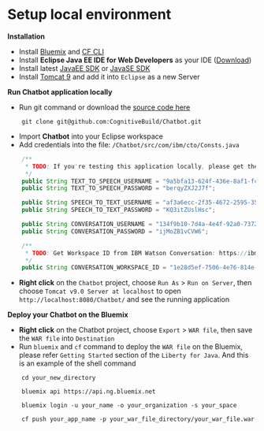 # Setup local environment

**Installation**
* Install [Bluemix](http://clis.ng.bluemix.net/ui/home.html) and [CF CLI](https://github.com/cloudfoundry/cli/releases)
* Install **Eclipse Java EE IDE for Web Developers** as your IDE ([Download](http://eclipse.bluemix.net/packages/neon.1/))
* Install latest [JavaEE SDK](http://www.oracle.com/technetwork/java/javaee/downloads/index.html) or [JavaSE SDK](http://www.oracle.com/technetwork/java/javase/downloads/jdk8-downloads-2133151.html)
* Install [Tomcat 9](http://tomcat.apache.org/download-90.cgi) and add it into `Eclipse` as a new Server

**Run Chatbot application locally**
* Run git command or download the [source code here](https://github.com/CognitiveBuild/Chatbot/archive/master.zip)
```shell
	git clone git@github.com:CognitiveBuild/Chatbot.git
```
* Import **Chatbot** into your Eclipse workspace
* Add credentials into the file: `/Chatbot/src/com/ibm/cto/Consts.java`
```java
	/**
	 * TODO: If you're testing this application locally, please get the credentials from Bluemix
	 */
	public String TEXT_TO_SPEECH_USERNAME = "9a5bfa13-624f-436e-8af1-fc677a59a123";
	public String TEXT_TO_SPEECH_PASSWORD = "berqyZXJ2J7f";

	public String SPEECH_TO_TEXT_USERNAME = "af3a6ecc-2f35-4672-2595-35e15bcd758a";
	public String SPEECH_TO_TEXT_PASSWORD = "KQ3itZUslHsc";

	public String CONVERSATION_USERNAME = "134f9b10-7d4a-4e4f-92a0-7372f67331f7";
	public String CONVERSATION_PASSWORD = "ijMoZB1vCVW6";

	/**
	 * TODO: Get Workspace ID from IBM Watson Conversation: https://ibmwatsonconversation.com
	 */
	public String CONVERSATION_WORKSPACE_ID = "1e28d5ef-7506-4e76-814e-e83f3cbe6816";
```
* **Right click** on the `Chatbot` project, choose `Run As` &gt; `Run on Server`, then choose `Tomcat v9.0 Server at localhost` to open `http://localhost:8080/Chatbot/` and see the running application

**Deploy your Chatbot on the Bluemix**
* **Right click** on the Chatbot project, choose `Export` &gt; `WAR file`, then save the `WAR file` into `Destination`
* Run `bluemix` and `cf` command to deploy the `WAR file` on the Bluemix, please refer `Getting Started` section of the `Liberty for Java`. And this is an example of the shell command
```shell
	cd your_new_directory
```
```shell
	bluemix api https://api.ng.bluemix.net
```
```shell
	bluemix login -u your_name -o your_organization -s your_space
```
```shell
	cf push your_app_name -p your_war_file_directory/your_war_file.war
```
